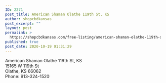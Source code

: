 ```yaml
---
ID: 2271
post_title: American Shaman Olathe 119th St, KS
author: shopcbdkansas
post_excerpt: ""
layout: post
permalink: >
  https://shopcbdkansas.com/free-listing/american-shaman-olathe-119th-st-ks/
published: true
post_date: 2020-10-19 01:31:29
---
```

<!-- wp:paragraph -->
<p>American Shaman Olathe 119th St, KS <br>15165 W 119th St <br>Olathe, KS 66062 <br>Phone: 913-324-1520 </p>
<!-- /wp:paragraph -->

<!-- wp:block {"ref":2251} /-->